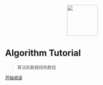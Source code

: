 <div align="center"><img width="100px" src="http://dunwu.test.upcdn.net/common/logo/zp.png"/></div>

# Algorithm Tutorial

> 算法和数据结构教程

[开始阅读](README.md)
